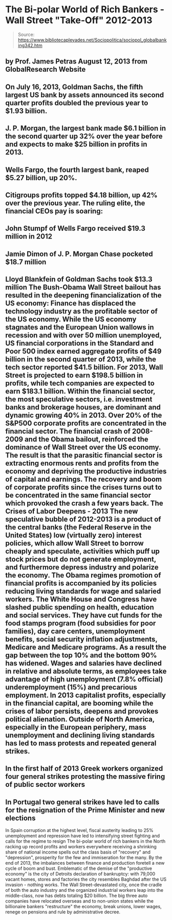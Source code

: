 # The Bi-polar World of Rich Bankers - Wall Street "Take-Off" 2012-2013

> Source: https://www.bibliotecapleyades.net/Sociopolitica/sociopol_globalbanking342.htm

by Prof. James Petras
August 12, 2013
from
GlobalResearch Website
-
On July 16, 2013, Goldman Sachs, the
fifth largest US bank by assets announced its second quarter
profits doubled the previous year to $1.93 billion.
-
J. P. Morgan, the largest bank made
$6.1 billion in the second quarter up 32% over the year before
and expects to make $25 billion in profits in 2013.
-
Wells Fargo, the fourth largest
bank, reaped $5.27 billion, up 20%.
-
Citigroups profits topped $4.18
billion, up 42% over the previous year.
The
ruling elite, the financial CEOs pay is soaring:
-
John Stumpf of Wells Fargo received
$19.3 million in 2012
-
Jamie Dimon of J. P. Morgan Chase
pocketed $18.7 million
-
Lloyd Blankfein of Goldman Sachs took
$13.3 million
The Bush-Obama Wall Street bailout has
resulted in the deepening financialization of the US economy: Finance has
displaced the technology industry as the profitable sector of the US
economy.
While the US economy stagnates and the European
Union wallows in recession and with over 50 million unemployed, US financial
corporations in the Standard and Poor 500 index earned aggregate profits of
$49 billion in the second quarter of 2013, while the tech sector reported
$41.5 billion.
For 2013, Wall Street is projected to earn
$198.5 billion in profits, while tech companies are expected to earn $183.1
billion.
Within the financial sector, the most
speculative sectors, i.e. investment banks and brokerage houses, are
dominant and dynamic growing 40% in 2013. Over 20% of the S&P500 corporate
profits are concentrated in the financial sector.
The
financial crash of 2008-2009 and
the
Obama bailout, reinforced the dominance of Wall Street over
the US economy. The result is that the parasitic financial sector is
extracting enormous rents and profits from the economy and depriving the
productive industries of capital and earnings.
The recovery and boom of corporate profits since
the crises turns out to be concentrated in the same financial sector which
provoked the crash a few years back.
The Crises of Labor
Deepens - 2013
The new speculative bubble of 2012-2013 is a product of the central banks (the
Federal Reserve in the United States) low (virtually zero)
interest policies, which allow Wall Street to borrow cheaply and speculate,
activities which puff up stock prices but do not generate employment, and
furthermore depress industry and polarize the economy.
The Obama regimes promotion of financial profits is accompanied by its
policies reducing living standards for wage and salaried workers.
The White House and Congress have slashed public
spending on health, education and social services. They have cut funds for
the food stamps program (food subsidies for poor families), day care
centers, unemployment benefits, social security inflation adjustments,
Medicare and Medicare programs.
As a result the gap between the top 10% and the
bottom 90% has widened. Wages and salaries have declined in relative and
absolute terms, as employees take advantage of high unemployment (7.8%
official) underemployment (15%) and precarious employment.
In 2013 capitalist profits, especially in the financial capital, are booming
while the crises of labor persists, deepens and provokes political
alienation.
Outside of North America, especially in the
European periphery, mass unemployment and declining living standards has led
to mass protests and repeated general strikes.
-
In the first half of 2013 Greek workers
organized four general strikes protesting the massive firing of
public sector workers
-
In Portugal two general strikes have led
to calls for the resignation of the Prime Minister and new elections
-
In Spain corruption at the highest
level, fiscal austerity leading to 25% unemployment and repression
have led to intensifying street fighting and calls for the regime to
resign
The bi-polar world of rich bankers in the North
racking up record profits and workers everywhere receiving a shrinking share
of national income spells out the class basis of "recovery" and
"depression", prosperity for the few and immiseration for the many.
By the end of 2013, the imbalances between
finance and production foretell a new cycle of boom and bust.
Emblematic of the demise of the "productive
economy" is the city of
Detroits declaration of bankruptcy: with
79,000 vacant homes, stores and factories the city resembles Baghdad after
the US invasion - nothing works.
The Wall Street-devastated city, once the cradle
of both the auto industry and the organized industrial workers leap into
the middle-class, now has debts totaling $20 billion.
The big three auto companies have relocated overseas and to non-union states
while the billionaire bankers "restructure" the economy, break unions, lower
wages, renege on pensions and rule by administrative decree.
